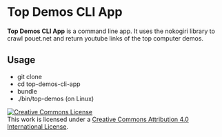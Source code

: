 Top Demos CLI App
======
**Top Demos CLI App** is a command line app. It uses the nokogiri library to crawl pouet.net and return youtube links of the top computer demos.

## Usage
* git clone
* cd top-demos-cli-app
* bundle
* ./bin/top-demos (on Linux)

<a rel="license" href="http://creativecommons.org/licenses/by/4.0/"><img alt="Creative Commons License" style="border-width:0" src="https://i.creativecommons.org/l/by/4.0/88x31.png" /></a><br />This work is licensed under a <a rel="license" href="http://creativecommons.org/licenses/by/4.0/">Creative Commons Attribution 4.0 International License</a>.
